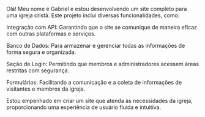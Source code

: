 Olá! Meu nome é Gabriel e estou desenvolvendo um site completo para uma igreja cristã. Este projeto inclui diversas funcionalidades, como:

  Integração com API: Garantindo que o site se comunique de maneira eficaz com outras plataformas e serviços.
  
  Banco de Dados: Para armazenar e gerenciar todas as informações de forma segura e organizada.
  
  Seção de Login: Permitindo que membros e administradores acessem áreas restritas com segurança.
  
  Formulários: Facilitando a comunicação e a coleta de informações de visitantes e membros da igreja.

Estou empenhado em criar um site que atenda às necessidades da igreja, proporcionando uma experiência de usuário fluida e intuitiva.
